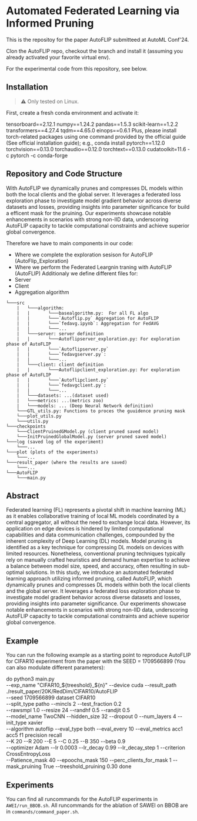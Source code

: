 # Automated Federated Learning via Informed Pruning
This is the repositoy for the paper AutoFLIP submitteed at AutoML  Conf'24.

Clon the AutoFLIP repo, checkout the branch and install it (assuming you already activated your favorite virtual env).

For the experimental code from this repository, see below.

## Installation
> :warning: Only tested on Linux.


First, create a fresh conda environment and activate it:

tensorboard==2.12.1
numpy==1.24.2
pandas==1.5.3
scikit-learn==1.2.2
transformers==4.27.4
tqdm==4.65.0
einops==0.6.1
Plus, please install torch-related packages using one command provided by the official guide (See official installation guide); e.g., conda install pytorch==1.12.0 torchvision==0.13.0 torchaudio==0.12.0 torchtext==0.13.0 cudatoolkit=11.6 -c pytorch -c conda-forge

## Repository and Code Structure
With AutoFLIP we dynamically prunes and compresses DL models within both the local clients and the global server. It leverages a federated loss exploration phase to investigate model gradient behavior across diverse datasets and losses, providing insights into parameter significance for build a efficent mask for the pruining. Our experiments showcase notable enhancements in scenarios with strong non-IID data, underscoring AutoFLIP capacity to tackle computational constraints and achieve superior global convergence. 

Therefore we have to main components in our code:
- Where we complete the exploration sesison for AutoFLIP (AutoFlip_Exploration)
- Where we perform the Federated Leargnin traning with AutoFLIP (AutoFLIP)
Additionaly we define different files for:
- Server
- Client
- Aggregation algorithm

```
└───src
    |   └───algorithm:
    |   |       └───basealgorithm.py:  For all FL algo
    |   |       └───`Autoflip.py` Aggregation for AutoFLIP
    |   |       └───`fedavg.ipynb`: Aggregation for FedAVG
    |   |       └───...
    |   └───server: server definition 
    |   |       └───Autoflipserver_exploration.py: For exploration phase of AutoFLIP
    |   |       └───`Autoflipserver.py` 
    |   |       └───`fedavgserver.py`: 
    |   |       └───...
    |   └───client: client definition 
    |   |       └───Autoflipclient_exploration.py: For exploration phase of AutoFLIP
    |   |       └───`Autoflipclient.py` 
    |   |       └───`fedavgclient.py`: 
    |   |       └───...
    |   └───datasets: ...(dataset used)
    |   └───metrics: ...(metrics zoo)
    |   └───models: ... (Deep Neural Network definition)
    └───GTL_utils.py: Functions to proces the guuidence pruning mask
    └───plot_utils.py
    └───utils.py
└───checkpoints
    └───ClientPruinedGModel.py (client pruned saved model)
    └───InitPruinedGlobalModel.py (server pruned saved model)
└───log (saved log of the experiment)
    └───...
└───plot (plots of the experiments)
    └───...
└───result_paper (where the results are saved)
    └───...
└───AutoFLIP
    └───main.py
```

## Abstract
Federated learning (FL) represents a pivotal shift in machine learning (ML) as it enables collaborative training of local ML models coordinated by a central aggregator, all without the need to exchange local data. However, its application on edge devices is hindered by limited computational capabilities and data communication challenges, compounded by the inherent complexity of Deep Learning (DL) models. Model pruning is identified as a key technique for compressing DL models on devices with limited resources. Nonetheless, conventional pruning techniques typically rely on manually crafted heuristics and demand human expertise to achieve a balance between model size, speed, and accuracy, often resulting in sub-optimal solutions. In this study, we introduce an automated federated learning approach utilizing informed pruning, called AutoFLIP, which dynamically prunes and compresses DL models within both the local clients and the global server. It leverages a federated loss exploration phase to investigate model gradient behavior across diverse datasets and losses, providing insights into parameter significance. Our experiments showcase notable enhancements in scenarios with strong non-IID data, underscoring AutoFLIP capacity to tackle computational constraints and achieve superior global convergence.

## Example
You can run the following example as a starting point to reproduce AutoFLIP for CIFAR10 experiment from the paper with the SEED = 1709566899 (You can also modulate different parameters):

do
    python3 main.py\
        --exp_name "CIFAR10_${treeshold}_${n}" --device cuda --result_path ./result_paper/20K/RedDim/CIFAR10/AutoFLIP \
        --seed 1709566899 dataset CIFAR10 \
        --split_type patho --mincls 2 --test_fraction 0.2 \
        --rawsmpl 1.0 --resize 24  --randhf 0.5  --randjit 0.5\
        --model_name TwoCNN --hidden_size 32 --dropout 0 --num_layers 4 --init_type xavier \
        --algorithm autoflip --eval_type both --eval_every 10 --eval_metrics acc1 acc5 f1 precision recall\
        --K 20 --R 200 --E 5 --C 0.25 --B 350 --beta 0.9 \
        --optimizer Adam --lr  0.0003 --lr_decay 0.99 --lr_decay_step 1 --criterion CrossEntropyLoss\
        --Patience_mask 40 --epoochs_mask 150 --perc_clients_for_mask 1 --mask_pruining True --treeshold_pruining  0.30
done


## Experiments
You can find all runcommands for the AutoFLIP experiments in `AWEI/run_BBOB.sh`. All runcommands for the ablation of SAWEI on BBOB are in `commands/command_paper.sh`.

